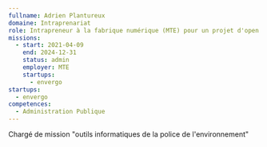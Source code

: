 ```yaml
---
fullname: Adrien Plantureux
domaine: Intraprenariat
role: Intrapreneur à la fabrique numérique (MTE) pour un projet d'open data sur les données Loi sur l'eau
missions:
  - start: 2021-04-09
    end: 2024-12-31
    status: admin
    employer: MTE
    startups:
      - envergo
startups:
  - envergo
competences:
  - Administration Publique
---
```

Chargé de mission "outils informatiques de la police de l'environnement"